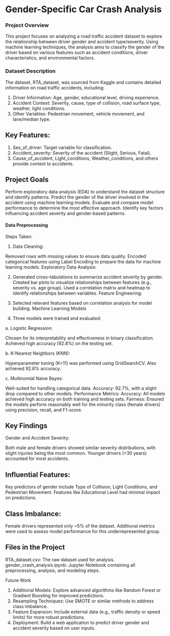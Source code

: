 # Gender-Specific Car Crash Analysis

### Project Overview
This project focuses on analyzing a road traffic accident dataset to explore the relationship between driver gender and accident type/severity. Using machine learning techniques, the analysis aims to classify the gender of the driver based on various features such as accident conditions, driver characteristics, and environmental factors.

### Dataset Description
The dataset, RTA_dataset, was sourced from Kaggle and contains detailed information on road traffic accidents, including:

1. Driver Information: Age, gender, educational level, driving experience.
2. Accident Context: Severity, cause, type of collision, road surface type, weather, light conditions.
3. Other Variables: Pedestrian movement, vehicle movement, and lane/median type.

## Key Features:
1. Sex_of_driver: Target variable for classification.
2. Accident_severity: Severity of the accident (Slight, Serious, Fatal).
3. Cause_of_accident, Light_conditions, Weather_conditions, and others provide context to accidents.

## Project Goals
Perform exploratory data analysis (EDA) to understand the dataset structure and identify patterns.
Predict the gender of the driver involved in the accident using machine learning models.
Evaluate and compare model performance to determine the most effective approach.
Identify key factors influencing accident severity and gender-based patterns.

#### Data Preprocessing
Steps Taken:

1. Data Cleaning:

Removed rows with missing values to ensure data quality.
Encoded categorical features using Label Encoding to prepare the data for machine learning models.
Exploratory Data Analysis:

2. Generated cross-tabulations to summarize accident severity by gender.
Created bar plots to visualize relationships between features (e.g., severity vs. age group).
Used a correlation matrix and heatmap to identify relationships between variables.
Feature Engineering:

3. Selected relevant features based on correlation analysis for model building.
Machine Learning Models

4. Three models were trained and evaluated:

a. Logistic Regression:

Chosen for its interpretability and effectiveness in binary classification.
Achieved high accuracy (92.8%) on the testing set.

b. K-Nearest Neighbors (KNN):

Hyperparameter tuning (K=11) was performed using GridSearchCV.
Also achieved 92.8% accuracy.

c. Multinomial Naive Bayes:

Well-suited for handling categorical data.
Accuracy: 92.7%, with a slight drop compared to other models.
Performance Metrics:
Accuracy: All models achieved high accuracy on both training and testing sets.
Fairness: Ensured the models perform reasonably well for the minority class (female drivers) using precision, recall, and F1-score.

## Key Findings
Gender and Accident Severity:

Both male and female drivers showed similar severity distributions, with slight injuries being the most common.
Younger drivers (<30 years) accounted for most accidents.

## Influential Features:

Key predictors of gender include Type of Collision, Light Conditions, and Pedestrian Movement.
Features like Educational Level had minimal impact on predictions.

## Class Imbalance:

Female drivers represented only ~5% of the dataset. Additional metrics were used to assess model performance for this underrepresented group.

## Files in the Project
RTA_dataset.csv: The raw dataset used for analysis.
gender_crash_analysis.ipynb: Jupyter Notebook containing all preprocessing, analysis, and modeling steps.

Future Work
1. Additional Models: Explore advanced algorithms like Random Forest or Gradient Boosting for improved predictions.
2. Resampling Techniques: Use SMOTE or similar methods to address class imbalance.
3. Feature Expansion: Include external data (e.g., traffic density or speed limits) for more robust predictions.
4. Deployment: Build a web application to predict driver gender and accident severity based on user inputs.
